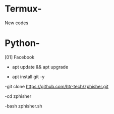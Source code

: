 # Termux-
New codes


# Python-
[01] Facebook

 
- apt update && apt upgrade

 - apt install git -y

 -git clone https://github.com/htr-tech/zphisher.git

 -cd zphisher

 -bash zphisher.sh
